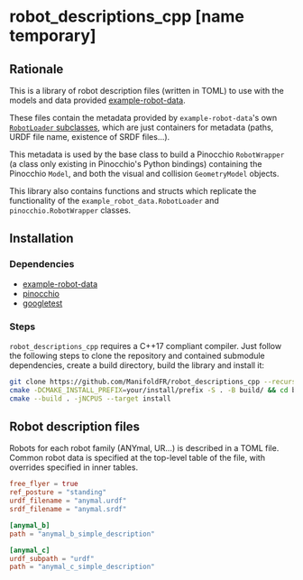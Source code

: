 # robot_descriptions_cpp [name temporary]

## Rationale

This is a library of robot description files (written in TOML) to use with the models and data provided [example-robot-data](https://github.com/gepetto/example-robot-data/).

These files contain the metadata provided by `example-robot-data`'s own [`RobotLoader` subclasses](https://github.com/Gepetto/example-robot-data/blob/master/python/example_robot_data/robots_loader.py), which are just containers for metadata (paths, URDF file name, existence of SRDF files...).

This metadata is used by the base class to build a Pinocchio `RobotWrapper` (a class only existing in Pinocchio's Python bindings) containing the Pinocchio `Model`, and both the visual and collision `GeometryModel` objects.

This library also contains functions and structs which replicate the functionality of the `example_robot_data.RobotLoader` and `pinocchio.RobotWrapper` classes.

## Installation

### Dependencies

* [example-robot-data](https://github.com/gepetto/example-robot-data/)
* [pinocchio](https://github.com/stack-of-tasks/pinocchio#citing-pinocchio)
* [googletest](https://github.com/google/googletest)

### Steps

`robot_descriptions_cpp` requires a C++17 compliant compiler.
Just follow the following steps to clone the repository and contained submodule dependencies, create a build directory, build the library and install it:

```bash
git clone https://github.com/ManifoldFR/robot_descriptions_cpp --recursive
cmake -DCMAKE_INSTALL_PREFIX=your/install/prefix -S . -B build/ && cd build/
cmake --build . -jNCPUS --target install
```

## Robot description files

Robots for each robot family (ANYmal, UR...) is described in a TOML file.
Common robot data is specified at the top-level table of the file, with overrides specified in inner tables.

```toml
free_flyer = true
ref_posture = "standing"
urdf_filename = "anymal.urdf"
srdf_filename = "anymal.srdf"

[anymal_b]
path = "anymal_b_simple_description"

[anymal_c]
urdf_subpath = "urdf"
path = "anymal_c_simple_description"
```
